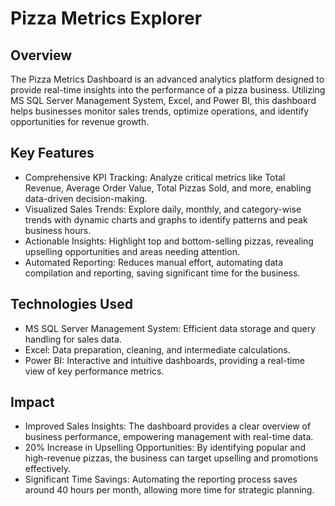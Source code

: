 # Pizza Metrics Explorer

## Overview
The Pizza Metrics Dashboard is an advanced analytics platform designed to provide real-time insights into the performance of a pizza business. Utilizing MS SQL Server Management System, Excel, and Power BI, this dashboard helps businesses monitor sales trends, optimize operations, and identify opportunities for revenue growth.

## Key Features
- Comprehensive KPI Tracking: Analyze critical metrics like Total Revenue, Average Order Value, Total Pizzas Sold, and more, enabling data-driven decision-making.
- Visualized Sales Trends: Explore daily, monthly, and category-wise trends with dynamic charts and graphs to identify patterns and peak business hours.
- Actionable Insights: Highlight top and bottom-selling pizzas, revealing upselling opportunities and areas needing attention.
- Automated Reporting: Reduces manual effort, automating data compilation and reporting, saving significant time for the business.

## Technologies Used
- MS SQL Server Management System: Efficient data storage and query handling for sales data.
- Excel: Data preparation, cleaning, and intermediate calculations.
- Power BI: Interactive and intuitive dashboards, providing a real-time view of key performance metrics.

## Impact
- Improved Sales Insights: The dashboard provides a clear overview of business performance, empowering management with real-time data.
- 20% Increase in Upselling Opportunities: By identifying popular and high-revenue pizzas, the business can target upselling and promotions effectively.
- Significant Time Savings: Automating the reporting process saves around 40 hours per month, allowing more time for strategic planning.
